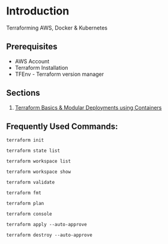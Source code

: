 # Introduction

Terraforming AWS, Docker & Kubernetes

## Prerequisites

- AWS Account
- Terraform Installation
- TFEnv - Terraform version manager

## Sections

1. [Terraform Basics & Modular Deployments using Containers](./terraform-docker/readme.md)

## Frequently Used Commands:

```
terraform init

terraform state list

terraform workspace list

terraform workspace show

terraform validate

terraform fmt

terraform plan

terraform console

terraform apply --auto-approve

terraform destroy --auto-approve
```
